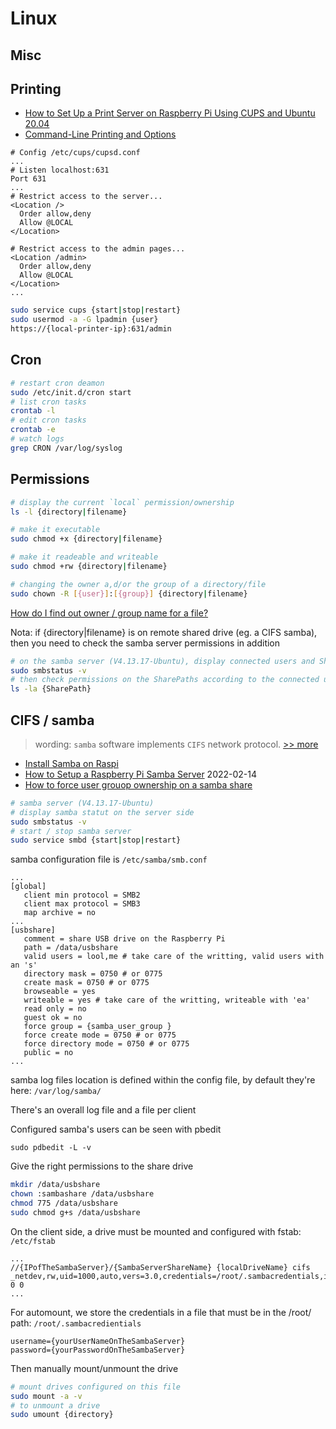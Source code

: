 # Linux

## Misc

## Printing

- [How to Set Up a Print Server on Raspberry Pi Using CUPS and Ubuntu 20.04](https://medium.com/@liviu.ciulinaru/how-to-set-up-a-print-server-on-raspberry-pi-using-cups-and-ubuntu-20-04-132c83e3c2b0)
- [Command-Line Printing and Options](https://www.cups.org/doc/options.html)

```text
# Config /etc/cups/cupsd.conf
...
# Listen localhost:631
Port 631
...
# Restrict access to the server...
<Location />
  Order allow,deny
  Allow @LOCAL
</Location>

# Restrict access to the admin pages...
<Location /admin>
  Order allow,deny
  Allow @LOCAL
</Location>
...
```

```bash
sudo service cups {start|stop|restart}
sudo usermod -a -G lpadmin {user}
https://{local-printer-ip}:631/admin
```

## Cron

```bash
# restart cron deamon
sudo /etc/init.d/cron start
# list cron tasks
crontab -l
# edit cron tasks
crontab -e
# watch logs
grep CRON /var/log/syslog
```

## Permissions

```bash
# display the current `local` permission/ownership
ls -l {directory|filename}

# make it executable
sudo chmod +x {directory|filename}

# make it readeable and writeable
sudo chmod +rw {directory|filename}

# changing the owner a,d/or the group of a directory/file
sudo chown -R [{user}]:[{group}] {directory|filename}
```

[How do I find out owner / group name for a file?](https://www.cyberciti.biz/faq/unix-linux-find-file-owner-name/)

Nota: if {directory|filename} is on remote shared drive (eg. a CIFS samba), then you need to check the samba server permissions in addition

```bash
# on the samba server (V4.13.17-Ubuntu), display connected users and SharePaths
sudo smbstatus -v
# then check permissions on the SharePaths according to the connected user
ls -la {SharePath}
```

## CIFS / samba 

> wording: `samba` software implements `CIFS` network protocol. [>> more](https://unix.stackexchange.com/questions/34742/cifs-vs-samba-what-are-the-differences)

- [Install Samba on Raspi](https://www.inpact-hardware.com/article/1013/transformez-votre-raspberry-pi-4-en-nas)
- [How to Setup a Raspberry Pi Samba Server](https://pimylifeup.com/raspberry-pi-samba/) 2022-02-14
- [How to force user grouop ownership on a samba share](https://www.thegeekdiary.com/how-to-force-user-group-ownership-of-files-on-a-samba-share/)

```bash
# samba server (V4.13.17-Ubuntu)
# display samba statut on the server side
sudo smbstatus -v
# start / stop samba server
sudo service smbd {start|stop|restart}
```

samba configuration file is `/etc/samba/smb.conf`

```
...
[global]
   client min protocol = SMB2
   client max protocol = SMB3
   map archive = no
...
[usbshare]
   comment = share USB drive on the Raspberry Pi
   path = /data/usbshare
   valid users = lool,me # take care of the writting, valid users with an 's'
   directory mask = 0750 # or 0775
   create mask = 0750 # or 0775
   browseable = yes
   writeable = yes # take care of the writting, writeable with 'ea'
   read only = no
   guest ok = no
   force group = {samba_user_group }
   force create mode = 0750 # or 0775
   force directory mode = 0750 # or 0775
   public = no
...
```

samba log files location is defined within the config file, by default they're here: `/var/log/samba/`

There's an overall log file and a file per client 

Configured samba's users can be seen with pbedit
```
sudo pdbedit -L -v
```

Give the right permissions to the share drive

```bash
mkdir /data/usbshare
chown :sambashare /data/usbshare
chmod 775 /data/usbshare
sudo chmod g+s /data/usbshare
```

On the client side, a drive must be mounted and configured with fstab: `/etc/fstab`

```text
...
//{IPofTheSambaServer}/{SambaServerShareName} {localDriveName} cifs _netdev,rw,uid=1000,auto,vers=3.0,credentials=/root/.sambacredentials,iocharset=utf8,file_mode=0774,dir_mode=0775 0 0
...
```

For automount, we store the credentials in a file that must be in the /root/ path: `/root/.sambacredientials`

```text
username={yourUserNameOnTheSambaServer}
password={yourPasswordOnTheSambaServer}
```
Then manually mount/unmount the drive

```bash
# mount drives configured on this file
sudo mount -a -v
# to unmount a drive
sudo umount {directory}
```

